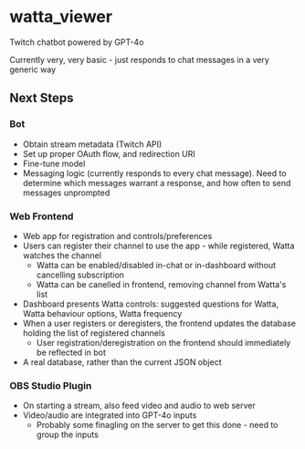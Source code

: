 # watta_viewer

Twitch chatbot powered by GPT-4o

Currently very, very basic - just responds to chat messages in a very generic way

## Next Steps

### Bot

-   Obtain stream metadata (Twitch API)
-   Set up proper OAuth flow, and redirection URI
-   Fine-tune model
-   Messaging logic (currently responds to every chat message). Need to determine which messages warrant a response, and how often to send messages unprompted

### Web Frontend

-   Web app for registration and controls/preferences
-   Users can register their channel to use the app - while registered,
    Watta watches the channel
    -   Watta can be enabled/disabled in-chat or in-dashboard without cancelling subscription
    -   Watta can be canelled in frontend, removing channel from Watta's list
-   Dashboard presents Watta controls: suggested questions for Watta, Watta behaviour options, Watta frequency
-   When a user registers or deregisters, the frontend updates the database holding the list of registered channels
    -   User registration/deregistration on the frontend should immediately be reflected in bot
-   A real database, rather than the current JSON object

### OBS Studio Plugin

-   On starting a stream, also feed video and audio to web server
-   Video/audio are integrated into GPT-4o inputs
    -   Probably some finagling on the server to get this done - need to group the inputs
